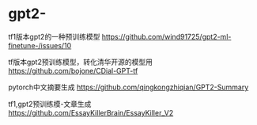 # gpt2-

tf1版本gpt2的一种预训练模型
https://github.com/wind91725/gpt2-ml-finetune-/issues/10

tf版本gpt2预训练模型，转化清华开源的模型用
https://github.com/bojone/CDial-GPT-tf

pytorch中文摘要生成
https://github.com/qingkongzhiqian/GPT2-Summary

tf1,gpt2预训练模-文章生成
https://github.com/EssayKillerBrain/EssayKiller_V2
